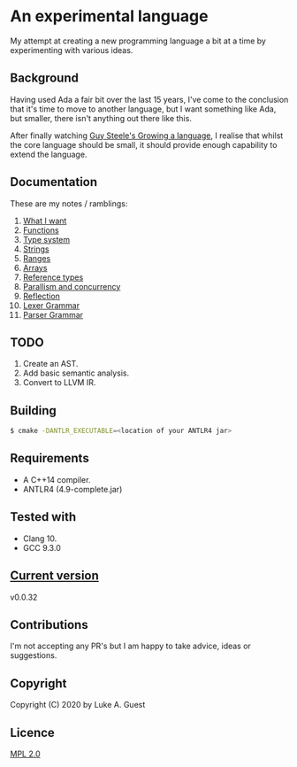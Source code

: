# An experimental language

My attempt at creating a new programming language a bit at a time by experimenting with various ideas.

## Background

Having used Ada a fair bit over the last 15 years, I've come to the conclusion that it's time to move to another language, but I want something like Ada, but smaller, there isn't anything out there like this.

After finally watching [Guy Steele's Growing a language](https://youtu.be/_ahvzDzKdB0), I realise that whilst the core language should be small, it should provide enough capability to extend the language.

## Documentation

These are my notes / ramblings:

1. [What I want](./docs/notes/what-i-want.md)
2. [Functions](./docs/notes/functions.md)
3. [Type system](./docs/notes/type-system.md)
4. [Strings](./docs/notes/strings.md)
5. [Ranges](./docs/notes/ranges.md)
6. [Arrays](./docs/notes/arrays.md)
7. [Reference types](./docs/notes/reference-types.md)
8. [Parallism and concurrency](/docs/notes/parallelism-concurrency.md)
9. [Reflection](./docs/notes/reflection.md)
10. [Lexer Grammar](./src/ExperimentalLexer.g4)
11. [Parser Grammar](./src/ExperimentalParser.g4)

## TODO

1. Create an AST.
2. Add basic semantic analysis.
3. Convert to LLVM IR.

## Building

```bash
$ cmake -DANTLR_EXECUTABLE=<location of your ANTLR4 jar>
```

## Requirements

* A C++14 compiler.
* ANTLR4 (4.9-complete.jar)

## Tested with

* Clang 10.
* GCC 9.3.0

## [Current version](http://www.semver.org)

v0.0.32

## Contributions

I'm not accepting any PR's but I am happy to take advice, ideas or suggestions.

## Copyright

Copyright (C) 2020 by Luke A. Guest

## Licence

[MPL 2.0](./LICENCE.txt)

